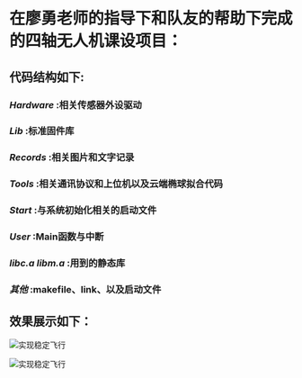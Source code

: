 # 在廖勇老师的指导下和队友的帮助下完成的四轴无人机课设项目：

## 代码结构如下:

### *Hardware* :相关传感器外设驱动

### *Lib* :标准固件库

### *Records* :相关图片和文字记录

### *Tools* :相关通讯协议和上位机以及云端椭球拟合代码

### *Start* :与系统初始化相关的启动文件

### *User* :Main函数与中断

### *libc.a libm.a* :用到的静态库

### *其他* :makefile、link、以及启动文件

## 效果展示如下：

![实现稳定飞行](/Records/one.gif)

![实现稳定飞行](/Records/two.gif)

